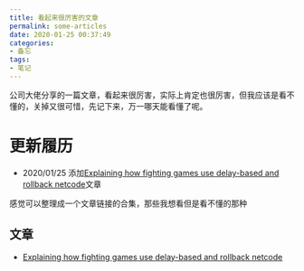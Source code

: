 ```yaml
---
title: 看起来很厉害的文章
permalink: some-articles
date: 2020-01-25 00:37:49
categories:
- 备忘
tags:
- 笔记
---
```


公司大佬分享的一篇文章，看起来很厉害，实际上肯定也很厉害，但我应该是看不懂的，关掉又很可惜，先记下来，万一哪天能看懂了呢。

<!--more-->

# 更新履历
- 2020/01/25 添加[Explaining how fighting games use delay-based and rollback netcode](https://arstechnica.com/gaming/2019/10/explaining-how-fighting-games-use-delay-based-and-rollback-netcode/)文章


感觉可以整理成一个文章链接的合集，那些我想看但是看不懂的那种

## 文章
- [Explaining how fighting games use delay-based and rollback netcode](https://arstechnica.com/gaming/2019/10/explaining-how-fighting-games-use-delay-based-and-rollback-netcode/)


